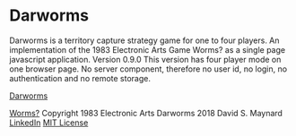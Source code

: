 # Darworms
Darworms is a territory capture strategy game for one to four players.
An implementation of the 1983 Electronic Arts Game Worms? as a single page javascript application.
Version 0.9.0
This version has four player mode on one browser page.
No server component, therefore no user id, no login, no authentication and no
remote storage.

[Darworms](https://dmaynard.github.io/Darworms/)

[Worms?](https://en.wikipedia.org/wiki/Worms%3F) Copyright 1983 Electronic Arts
Darworms 2018 David S. Maynard
[LinkedIn](https://www.linkedin.com/in/david-maynard-86ab3/)
[MIT License](https://github.com/dmaynard/Darworms/blob/master/LICENSE)
